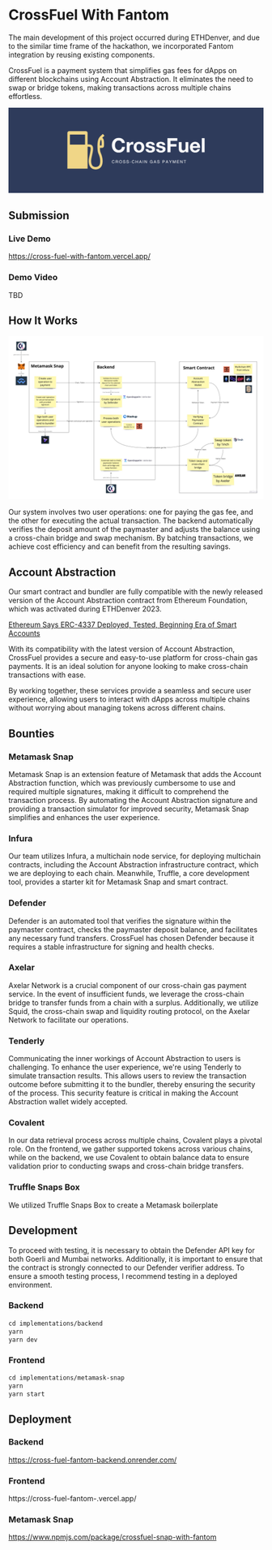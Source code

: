 # CrossFuel With Fantom

The main development of this project occurred during ETHDenver, and due to the similar time frame of the hackathon, we incorporated Fantom integration by reusing existing components.

CrossFuel is a payment system that simplifies gas fees for dApps on different blockchains using Account Abstraction.
It eliminates the need to swap or bridge tokens, making transactions across multiple chains effortless.

![banner](./docs/banner_wide.png)

## Submission

### Live Demo

https://cross-fuel-with-fantom.vercel.app/

### Demo Video

TBD

## How It Works

![how-it-works](./docs/how-it-works.jpg)

Our system involves two user operations: one for paying the gas fee, and the other for executing the actual transaction. The backend automatically verifies the deposit amount of the paymaster and adjusts the balance using a cross-chain bridge and swap mechanism. By batching transactions, we achieve cost efficiency and can benefit from the resulting savings.

## Account Abstraction

Our smart contract and bundler are fully compatible with the newly released version of the Account Abstraction contract from Ethereum Foundation, which was activated during ETHDenver 2023.

[Ethereum Says ERC-4337 Deployed, Tested, Beginning Era of Smart Accounts](https://www.coindesk.com/tech/2023/03/01/ethereum-activates-account-abstraction-touted-by-founder-buterin-as-key-advance/)

With its compatibility with the latest version of Account Abstraction, CrossFuel provides a secure and easy-to-use platform for cross-chain gas payments. It is an ideal solution for anyone looking to make cross-chain transactions with ease.

By working together, these services provide a seamless and secure user experience, allowing users to interact with dApps across multiple chains without worrying about managing tokens across different chains.

## Bounties

### Metamask Snap

Metamask Snap is an extension feature of Metamask that adds the Account Abstraction function, which was previously cumbersome to use and required multiple signatures, making it difficult to comprehend the transaction process. By automating the Account Abstraction signature and providing a transaction simulator for improved security, Metamask Snap simplifies and enhances the user experience.

### Infura

Our team utilizes Infura, a multichain node service, for deploying multichain contracts, including the Account Abstraction infrastructure contract, which we are deploying to each chain. Meanwhile, Truffle, a core development tool, provides a starter kit for Metamask Snap and smart contract.

### Defender

Defender is an automated tool that verifies the signature within the paymaster contract, checks the paymaster deposit balance, and facilitates any necessary fund transfers. CrossFuel has chosen Defender because it requires a stable infrastructure for signing and health checks.

### Axelar

Axelar Network is a crucial component of our cross-chain gas payment service. In the event of insufficient funds, we leverage the cross-chain bridge to transfer funds from a chain with a surplus. Additionally, we utilize Squid, the cross-chain swap and liquidity routing protocol, on the Axelar Network to facilitate our operations.

### Tenderly

Communicating the inner workings of Account Abstraction to users is challenging. To enhance the user experience, we're using Tenderly to simulate transaction results. This allows users to review the transaction outcome before submitting it to the bundler, thereby ensuring the security of the process. This security feature is critical in making the Account Abstraction wallet widely accepted.

### Covalent

In our data retrieval process across multiple chains, Covalent plays a pivotal role. On the frontend, we gather supported tokens across various chains, while on the backend, we use Covalent to obtain balance data to ensure validation prior to conducting swaps and cross-chain bridge transfers.

### Truffle Snaps Box

We utilized Truffle Snaps Box to create a Metamask boilerplate

## Development

To proceed with testing, it is necessary to obtain the Defender API key for both Goerli and Mumbai networks. Additionally, it is important to ensure that the contract is strongly connected to our Defender verifier address. To ensure a smooth testing process, I recommend testing in a deployed environment.

### Backend

```
cd implementations/backend
yarn
yarn dev
```

### Frontend

```
cd implementations/metamask-snap
yarn
yarn start
```

## Deployment

### Backend

https://cross-fuel-fantom-backend.onrender.com/

### Frontend

https://cross-fuel-fantom-.vercel.app/

### Metamask Snap

https://www.npmjs.com/package/crossfuel-snap-with-fantom
